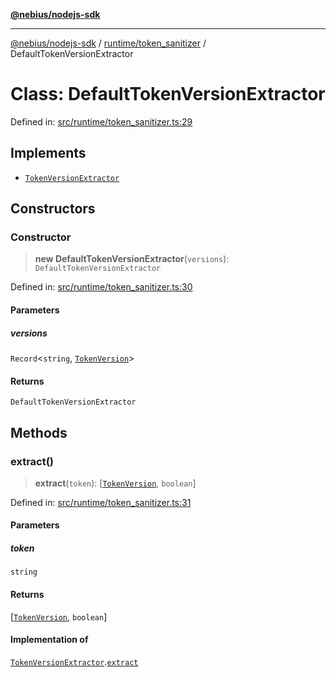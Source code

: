 [**@nebius/nodejs-sdk**](../../../README.md)

---

[@nebius/nodejs-sdk](../../../README.md) / [runtime/token_sanitizer](../README.md) / DefaultTokenVersionExtractor

# Class: DefaultTokenVersionExtractor

Defined in: [src/runtime/token_sanitizer.ts:29](https://github.com/nebius/nodejs-sdk/blob/2ec552fb564ad8fdbf78c4eb6e73ce9101501e8a/src/runtime/token_sanitizer.ts#L29)

## Implements

- [`TokenVersionExtractor`](../interfaces/TokenVersionExtractor.md)

## Constructors

### Constructor

> **new DefaultTokenVersionExtractor**(`versions`): `DefaultTokenVersionExtractor`

Defined in: [src/runtime/token_sanitizer.ts:30](https://github.com/nebius/nodejs-sdk/blob/2ec552fb564ad8fdbf78c4eb6e73ce9101501e8a/src/runtime/token_sanitizer.ts#L30)

#### Parameters

##### versions

`Record`\<`string`, [`TokenVersion`](TokenVersion.md)\>

#### Returns

`DefaultTokenVersionExtractor`

## Methods

### extract()

> **extract**(`token`): \[[`TokenVersion`](TokenVersion.md), `boolean`\]

Defined in: [src/runtime/token_sanitizer.ts:31](https://github.com/nebius/nodejs-sdk/blob/2ec552fb564ad8fdbf78c4eb6e73ce9101501e8a/src/runtime/token_sanitizer.ts#L31)

#### Parameters

##### token

`string`

#### Returns

\[[`TokenVersion`](TokenVersion.md), `boolean`\]

#### Implementation of

[`TokenVersionExtractor`](../interfaces/TokenVersionExtractor.md).[`extract`](../interfaces/TokenVersionExtractor.md#extract)
